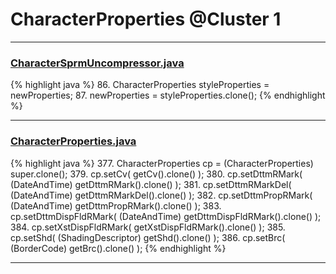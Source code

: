 # CharacterProperties @Cluster 1

***

### [CharacterSprmUncompressor.java](https://searchcode.com/codesearch/view/97384370/)
{% highlight java %}
86. CharacterProperties styleProperties = newProperties;
87. newProperties = styleProperties.clone();
{% endhighlight %}

***

### [CharacterProperties.java](https://searchcode.com/codesearch/view/97384444/)
{% highlight java %}
377. CharacterProperties cp = (CharacterProperties) super.clone();
379. cp.setCv( getCv().clone() );
380. cp.setDttmRMark( (DateAndTime) getDttmRMark().clone() );
381. cp.setDttmRMarkDel( (DateAndTime) getDttmRMarkDel().clone() );
382. cp.setDttmPropRMark( (DateAndTime) getDttmPropRMark().clone() );
383. cp.setDttmDispFldRMark( (DateAndTime) getDttmDispFldRMark().clone() );
384. cp.setXstDispFldRMark( getXstDispFldRMark().clone() );
385. cp.setShd( (ShadingDescriptor) getShd().clone() );
386. cp.setBrc( (BorderCode) getBrc().clone() );
{% endhighlight %}

***

